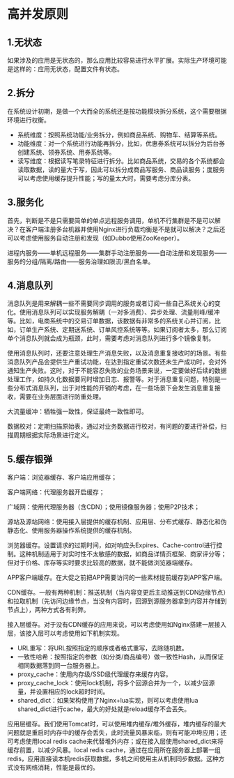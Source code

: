 # 高并发原则
## 1.无状态
如果涉及的应用是无状态的，那么应用比较容易进行水平扩展。实际生产环境可能是这样的：应用无状态，配置文件有状态。

## 2.拆分
在系统设计初期，是做一个大而全的系统还是按功能模块拆分系统，这个需要根据环境进行权衡。
- 系统维度：按照系统功能/业务拆分，例如商品系统、购物车、结算等系统。
- 功能维度：对一个系统进行功能再拆分，比如，优惠券系统可以拆分为后台券创建系统、领券系统、用券系统等。
- 读写维度：根据读写笔录特征进行拆分。比如商品系统，交易的各个系统都会读取数据，读的量大于写，因此可以拆分成商品写服务、商品读服务；度服务可以考虑使用缓存提升性能；写的量太大时，需要考虑分库分表。

## 3.服务化
首先，判断是不是只需要简单的单点远程服务调用，单机不行集群是不是可以解决？在客户端注册多台机器并使用Nginx进行负载均衡是不是就可以解决？之后还可以考虑使用服务自动注册和发现（如Dubbo使用ZooKeeper）。

进程内服务——单机远程服务——集群手动注册服务——自动注册和发现服务——服务的分组/隔离/路由——服务治理如限流/黑白名单。

## 4.消息队列
消息队列是用来解耦一些不需要同步调用的服务或者订阅一些自己系统关心的变化。使用消息队列可以实现服务解耦（一对多消费）、异步处理、流量削峰/缓冲等。比如，电商系统中的交易订单数据，该数据有非常多的系统关心并订阅，比如，订单生产系统、定期送系统、订单风控系统等等。如果订阅者太多，那么订阅单个消息队列就会成为瓶颈，此时，需要考虑对消息队列进行多个镜像复制。

使用消息队列时，还要注意处理生产消息失败，以及消息重复接收时的场景。有些消息队列产品会提供生产重试功能，在达到指定重试次数还未生产成功时，会对外通知生产失败。这时，对于不能容忍失败的业务场景来说，一定要做好后续的数据处理工作，如持久化数据要同时增加日志、报警等。对于消息重复问题，特别是一些分布式消息队列，出于对性能的开销的考虑，在一些场景下会发生消息重复接收，需要在业务层面进行防重处理。

大流量缓冲：牺牲强一致性，保证最终一致性即可。

数据校对：定期扫描原始表，通过对业务数据进行校对，有问题的要进行补偿，扫描周期根据实际场景进行定义。

## 5.缓存银弹
客户端：浏览器缓存、客户端应用缓存；

客户端网络：代理服务器开启缓存；

广域网：使用代理服务器（含CDN）；使用镜像服务器；使用P2P技术；

源站及源站网络：使用接入层提供的缓存机制、应用层、分布式缓存、静态化和伪静态化、使用服务器操作系统提供的缓存机制。

浏览器缓存。设置请求的过期时间，如对响应头Expires、Cache-control进行控制。这种机制适用于对实时性不太敏感的数据，如商品详情页框架、商家评分等；但对于价格、库存等实时要求比较高的数据，就不能做浏览器端缓存。

APP客户端缓存。在大促之前把APP需要访问的一些素材提前缓存到APP客户端。

CDN缓存。一般有两种机制：推送机制（当内容变更后主动推送到CDN边缘节点）和拉取机制（先访问边缘节点，当没有内容时，回源到源服务器拿到内容并存储到节点上），两种方式各有利弊。

接入层缓存。对于没有CDN缓存的应用来说，可以考虑使用如Nginx搭建一层接入层，该接入层可以考虑使用如下机制实现。
- URL重写：将URL按照指定的顺序或者格式重写，去除随机数。
- 一致性哈希：按照指定的参数（如分类/商品编号）做一致性Hash，从而保证相同数据落到同一台服务器上。
- proxy\_cache：使用内存级/SSD级代理缓存来缓存内容。
- proxy\_cache\_lock：使用lock机制，将多个回源合并为一个，以减少回源量，并设置相应的lock超时时间。
- shared\_dict：如果架构使用了Nginx+lua实现，则可以考虑使用lua shared\_dict进行cache，最大的好处就是reload缓存不会丢失。

应用层缓存。我们使用Tomcat时，可以使用堆内缓存/堆外缓存，堆内缓存的最大问题就是重启时内存中的缓存会丢失，此时流量风暴来临，则有可能冲垮应用；还可考虑使用local redis cache来代替堆外内存；或在接入层使用shared\_dict来将缓存前置，以减少风暴。local redis cache，通过在应用所在服务器上部署一组redis，应用直接读本机redis获取数据，多机之间使用主从机制同步数据。这种方式没有网络消耗，性能是最优的。
